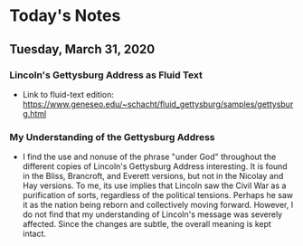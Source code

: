 # Today's Notes

## Tuesday, March 31, 2020

### Lincoln's Gettysburg Address as Fluid Text

- Link to fluid-text edition: 
    https://www.geneseo.edu/~schacht/fluid_gettysburg/samples/gettysburg.html

### My Understanding of the Gettysburg Address

- I find the use and nonuse of the phrase "under God" throughout the different copies of Lincoln's Gettysburg Address interesting. It is found in the Bliss, Brancroft, and Everett versions, but not in the Nicolay and Hay versions. To me, its use implies that Lincoln saw the Civil War as a purification of sorts, regardless of the political tensions. Perhaps he saw it as the nation being reborn and collectively moving forward.
However, I do not find that my understanding of Lincoln's message was severely affected. Since the changes are subtle, the overall meaning is kept intact.
